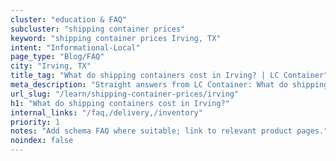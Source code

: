 ```yaml
---
cluster: "education & FAQ"
subcluster: "shipping container prices"
keyword: "shipping container prices Irving, TX"
intent: "Informational-Local"
page_type: "Blog/FAQ"
city: "Irving, TX"
title_tag: "What do shipping containers cost in Irving? | LC Container"
meta_description: "Straight answers from LC Container: What do shipping containers cost in Irving?. Local expertise Since 2003."
url_slug: "/learn/shipping-container-prices/irving"
h1: "What do shipping containers cost in Irving?"
internal_links: "/faq,/delivery,/inventory"
priority: 1
notes: "Add schema FAQ where suitable; link to relevant product pages."
noindex: false
---
```


<!-- TODO: Add unique city/inventory copy, images, and internal links here. -->
